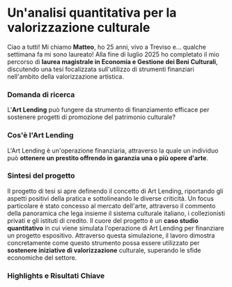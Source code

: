 # Un'analisi quantitativa per la valorizzazione culturale

Ciao a tutti! Mi chiamo **Matteo**, ho 25 anni, vivo a Treviso e... qualche settimana fa mi sono laureato!
Alla fine di luglio 2025 ho completato il mio percorso di **laurea magistrale in Economia e Gestione dei Beni Culturali**,
discutendo una tesi focalizzata sull'utilizzo di strumenti finanziari nell'ambito della valorizzazione artistica.

### Domanda di ricerca

L'**Art Lending** può fungere da strumento di finanziamento efficace per sostenere progetti di promozione del patrimonio culturale?

### Cos'è l'Art Lending

L'Art Lending è un'operazione finanziaria, attraverso la quale un individuo può **ottenere un prestito offrendo in garanzia una o più opere d'arte**.

### Sintesi del progetto

Il progetto di tesi si apre definendo il concetto di Art Lending, riportando gli aspetti positivi della pratica e 
sottolineando 
le diverse criticità.
Un focus particolare è stato concesso al mercato dell'arte, attraverso il commento della panoramica che lega insieme il 
sistema culturale italiano, i collezionisti privati e gli istituti di credito.
Il cuore del progetto è un **caso studio quantitativo** in cui viene simulata l'operazione di Art Lending per finanziare un 
progetto espositivo. 
Attraverso questa simulazione, il lavoro dimostra concretamente come questo strumento possa essere 
utilizzato per **sostenere iniziative di valorizzazione** culturale, superando le sfide economiche del settore.

### Highlights e Risultati Chiave

